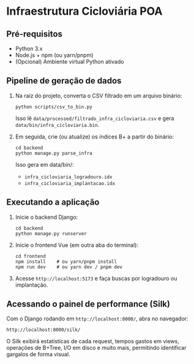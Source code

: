 # Infraestrutura Cicloviária POA

## Pré-requisitos

- Python 3.x  
- Node.js + npm (ou yarn/pnpm)  
- (Opcional) Ambiente virtual Python ativado  

## Pipeline de geração de dados

1. Na raiz do projeto, converta o CSV filtrado em um arquivo binário:  
   ```
   python scripts/csv_to_bin.py
   ```
    Isso lê `data/processed/filtrado_infra_cicloviaria.csv` e gera
    `data/bin/infra_cicloviaria.bin`.
  
2. Em seguida, crie (ou atualize) os índices B+ a partir do binário:
    ```
    cd backend
    python manage.py parse_infra
    ```
    Isso gera em data/bin/:
    - `infra_cicloviaria_logradouro.idx`
    - `infra_cicloviaria_implantacao.idx`
## Executando a aplicação

1. Inicie o backend Django:
    ```
    cd backend
    python manage.py runserver
    ```
2. Inicie o frontend Vue (em outra aba do terminal):
   ```
   cd frontend
   npm install    # ou yarn/pnpm install
   npm run dev    # ou yarn dev / pnpm dev
   ```
3. Acesse `http://localhost:5173` e faça buscas por logradouro ou implantação.
   

## Acessando o painel de performance (Silk)
   Com o Django rodando em `http://localhost:8000/`, abra no navegador:
   ```
   http://localhost:8000/silk/
   ```
   O Silk exibirá estatísticas de cada request, tempos gastos em views, operações de B+Tree, I/O em disco e muito mais, permitindo identificar gargalos de forma visual.

